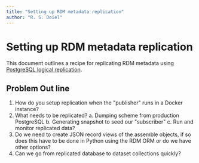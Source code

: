 ```yaml
---
title: "Setting up RDM metadata replication"
author: "R. S. Doiel"
---
```


# Setting up RDM metadata replication

This document outlines a recipe for replicating RDM metadata using [PostgreSQL logical replication](https://www.postgresql.org/docs/14/logical-replication.html "PostgreSQL manual").

## Problem Out line

1. How do you setup replication when the "publisher" runs in a Docker instance?
2. What needs to be replicated?
    a. Dumping scheme from production PostgreSQL
    b. Generating snapshot to seed our "subscriber"
    c. Run and monitor replicated data?
3. Do we need to create JSON record views of the assemble objects, if so does this have to be done in Python using the RDM ORM or do we have other options?
4. Can we go from replicated database to dataset collections quickly?
